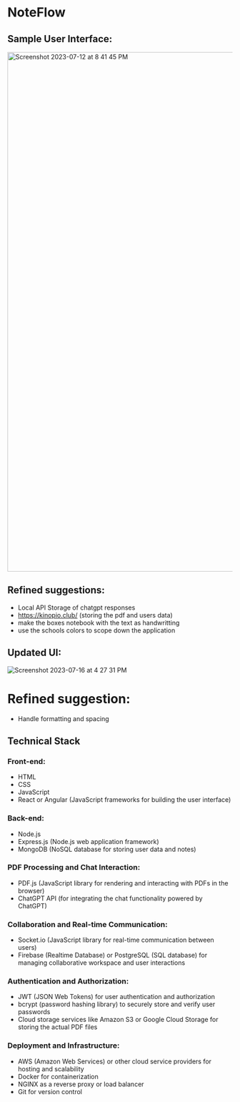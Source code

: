 # NoteFlow

## Sample User Interface:
<img width="1163" alt="Screenshot 2023-07-12 at 8 41 45 PM" src="https://github.com/efloresz/NoteFlow/assets/110843762/59e35fda-4bb7-48b2-a97a-b2adf9a96604">

## Refined suggestions: 
- Local API Storage of chatgpt responses 
- https://kinopio.club/ (storing the pdf and users data)
- make the boxes notebook with the text as handwritting
- use the schools colors to scope down the application
  
## Updated UI:
![Screenshot 2023-07-16 at 4 27 31 PM](https://github.com/efloresz/NoteFlow/assets/110843762/aebc2431-4d7d-451f-9873-caf50f402fc9)
# Refined suggestion: 
- Handle formatting and spacing 
## Technical Stack
### Front-end:
- HTML
- CSS
- JavaScript
- React or Angular (JavaScript frameworks for building the user interface)

### Back-end:
- Node.js
- Express.js (Node.js web application framework)
- MongoDB (NoSQL database for storing user data and notes)

### PDF Processing and Chat Interaction:
- PDF.js (JavaScript library for rendering and interacting with PDFs in the browser)
- ChatGPT API (for integrating the chat functionality powered by ChatGPT)

### Collaboration and Real-time Communication:
- Socket.io (JavaScript library for real-time communication between users)
- Firebase (Realtime Database) or PostgreSQL (SQL database) for managing collaborative workspace and user interactions

### Authentication and Authorization:
- JWT (JSON Web Tokens) for user authentication and authorization
- bcrypt (password hashing library) to securely store and verify user passwords
- Cloud storage services like Amazon S3 or Google Cloud Storage for storing the actual PDF files


### Deployment and Infrastructure:
- AWS (Amazon Web Services) or other cloud service providers for hosting and scalability
- Docker for containerization
- NGINX as a reverse proxy or load balancer
- Git for version control
